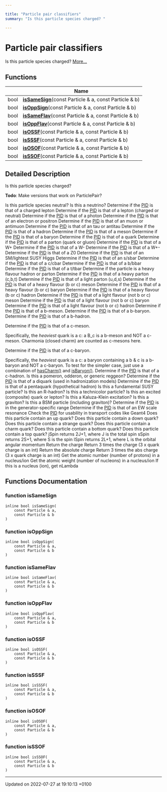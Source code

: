 ```yaml
---

title: "Particle pair classifiers"
summary: "Is this particle species charged? "

---
```


# Particle pair classifiers

Is this particle species charged?  [More...](#detailed-description)

## Functions

|                | Name           |
| -------------- | -------------- |
| bool | **[isSameSign](http://example.org/modules/group__particleutils__pairclass/#function-issamesign)**(const Particle & a, const Particle & b) |
| bool | **[isOppSign](http://example.org/modules/group__particleutils__pairclass/#function-isoppsign)**(const Particle & a, const Particle & b) |
| bool | **[isSameFlav](http://example.org/modules/group__particleutils__pairclass/#function-issameflav)**(const Particle & a, const Particle & b) |
| bool | **[isOppFlav](http://example.org/modules/group__particleutils__pairclass/#function-isoppflav)**(const Particle & a, const Particle & b) |
| bool | **[isOSSF](http://example.org/modules/group__particleutils__pairclass/#function-isossf)**(const Particle & a, const Particle & b) |
| bool | **[isSSSF](http://example.org/modules/group__particleutils__pairclass/#function-issssf)**(const Particle & a, const Particle & b) |
| bool | **[isOSOF](http://example.org/modules/group__particleutils__pairclass/#function-isosof)**(const Particle & a, const Particle & b) |
| bool | **[isSSOF](http://example.org/modules/group__particleutils__pairclass/#function-isssof)**(const Particle & a, const Particle & b) |

## Detailed Description

Is this particle species charged? 

**Todo**: Make versions that work on ParticlePair?

Is this particle species neutral? Is this a neutrino? Determine if the <a href="http://example.org/namespaces/namespacerivet_1_1pid/">PID</a> is that of a charged lepton Determine if the <a href="http://example.org/namespaces/namespacerivet_1_1pid/">PID</a> is that of a lepton (charged or neutral) Determine if the <a href="http://example.org/namespaces/namespacerivet_1_1pid/">PID</a> is that of a photon Determine if the <a href="http://example.org/namespaces/namespacerivet_1_1pid/">PID</a> is that of an electron or positron Determine if the <a href="http://example.org/namespaces/namespacerivet_1_1pid/">PID</a> is that of an muon or antimuon Determine if the <a href="http://example.org/namespaces/namespacerivet_1_1pid/">PID</a> is that of an tau or antitau Determine if the <a href="http://example.org/namespaces/namespacerivet_1_1pid/">PID</a> is that of a hadron Determine if the <a href="http://example.org/namespaces/namespacerivet_1_1pid/">PID</a> is that of a meson Determine if the <a href="http://example.org/namespaces/namespacerivet_1_1pid/">PID</a> is that of a baryon Determine if the <a href="http://example.org/namespaces/namespacerivet_1_1pid/">PID</a> is that of a quark Determine if the <a href="http://example.org/namespaces/namespacerivet_1_1pid/">PID</a> is that of a parton (quark or gluon) Determine if the <a href="http://example.org/namespaces/namespacerivet_1_1pid/">PID</a> is that of a W+ Determine if the <a href="http://example.org/namespaces/namespacerivet_1_1pid/">PID</a> is that of a W- Determine if the <a href="http://example.org/namespaces/namespacerivet_1_1pid/">PID</a> is that of a W+- Determine if the <a href="http://example.org/namespaces/namespacerivet_1_1pid/">PID</a> is that of a Z0 Determine if the <a href="http://example.org/namespaces/namespacerivet_1_1pid/">PID</a> is that of an SM/lightest SUSY Higgs Determine if the <a href="http://example.org/namespaces/namespacerivet_1_1pid/">PID</a> is that of an s/sbar Determine if the <a href="http://example.org/namespaces/namespacerivet_1_1pid/">PID</a> is that of a c/cbar Determine if the <a href="http://example.org/namespaces/namespacerivet_1_1pid/">PID</a> is that of a b/bbar Determine if the <a href="http://example.org/namespaces/namespacerivet_1_1pid/">PID</a> is that of a t/tbar Determine if the particle is a heavy flavour hadron or parton Determine if the <a href="http://example.org/namespaces/namespacerivet_1_1pid/">PID</a> is that of a heavy parton (c,b,t) Determine if the <a href="http://example.org/namespaces/namespacerivet_1_1pid/">PID</a> is that of a light parton (u,d,s) Determine if the <a href="http://example.org/namespaces/namespacerivet_1_1pid/">PID</a> is that of a heavy flavour (b or c) meson Determine if the <a href="http://example.org/namespaces/namespacerivet_1_1pid/">PID</a> is that of a heavy flavour (b or c) baryon Determine if the <a href="http://example.org/namespaces/namespacerivet_1_1pid/">PID</a> is that of a heavy flavour (b or c) hadron Determine if the <a href="http://example.org/namespaces/namespacerivet_1_1pid/">PID</a> is that of a light flavour (not b or c) meson Determine if the <a href="http://example.org/namespaces/namespacerivet_1_1pid/">PID</a> is that of a light flavour (not b or c) baryon Determine if the <a href="http://example.org/namespaces/namespacerivet_1_1pid/">PID</a> is that of a light flavour (not b or c) hadron Determine if the <a href="http://example.org/namespaces/namespacerivet_1_1pid/">PID</a> is that of a b-meson. Determine if the <a href="http://example.org/namespaces/namespacerivet_1_1pid/">PID</a> is that of a b-baryon. Determine if the <a href="http://example.org/namespaces/namespacerivet_1_1pid/">PID</a> is that of a b-hadron.

Determine if the <a href="http://example.org/namespaces/namespacerivet_1_1pid/">PID</a> is that of a c-meson.

Specifically, the _heaviest_ quark is a c: a B_c is a b-meson and NOT a c-meson. Charmonia (closed charm) are counted as c-mesons here.

Determine if the <a href="http://example.org/namespaces/namespacerivet_1_1pid/">PID</a> is that of a c-baryon.

Specifically, the _heaviest_ quark is a c: a baryon containing a b & c is a b-baryon and NOT a c-baryon. To test for the simpler case, just use a combination of <a href="http://example.org/modules/group__mcutils__partoncontent/#function-hascharm">hasCharm()</a> and <a href="http://example.org/modules/group__mcutils__qcomp/#function-isbaryon">isBaryon()</a>. Determine if the <a href="http://example.org/namespaces/namespacerivet_1_1pid/">PID</a> is that of a c-hadron. Is this a pomeron, odderon, or generic reggeon? Determine if the <a href="http://example.org/namespaces/namespacerivet_1_1pid/">PID</a> is that of a diquark (used in hadronization models) Determine if the <a href="http://example.org/namespaces/namespacerivet_1_1pid/">PID</a> is that of a pentaquark (hypothetical hadron) Is this a fundamental SUSY particle? Is this an R-hadron? Is this a technicolor particle? Is this an excited (composite) quark or lepton? Is this a Kaluza-Klein excitation? Is this a graviton? Is this a BSM particle (including graviton)? Determine if the <a href="http://example.org/namespaces/namespacerivet_1_1pid/">PID</a> is in the generator-specific range Determine if the <a href="http://example.org/namespaces/namespacerivet_1_1pid/">PID</a> is that of an EW scale resonance Check the <a href="http://example.org/namespaces/namespacerivet_1_1pid/">PID</a> for usability in transport codes like Geant4 Does this particle contain an up quark? Does this particle contain a down quark? Does this particle contain a strange quark? Does this particle contain a charm quark? Does this particle contain a bottom quark? Does this particle contain a top quark? jSpin returns 2J+1, where J is the total spin sSpin returns 2S+1, where S is the spin lSpin returns 2L+1, where L is the orbital angular momentum Return the charge Return 3 times the charge (3 x quark charge is an int) Return the absolute charge Return 3 times the abs charge (3 x quark charge is an int) Get the atomic number (number of protons) in a nucleus/ion Get the atomic weight (number of nucleons) in a nucleus/ion If this is a nucleus (ion), get nLambda


## Functions Documentation

### function isSameSign

```
inline bool isSameSign(
    const Particle & a,
    const Particle & b
)
```


### function isOppSign

```
inline bool isOppSign(
    const Particle & a,
    const Particle & b
)
```


### function isSameFlav

```
inline bool isSameFlav(
    const Particle & a,
    const Particle & b
)
```


### function isOppFlav

```
inline bool isOppFlav(
    const Particle & a,
    const Particle & b
)
```


### function isOSSF

```
inline bool isOSSF(
    const Particle & a,
    const Particle & b
)
```


### function isSSSF

```
inline bool isSSSF(
    const Particle & a,
    const Particle & b
)
```


### function isOSOF

```
inline bool isOSOF(
    const Particle & a,
    const Particle & b
)
```


### function isSSOF

```
inline bool isSSOF(
    const Particle & a,
    const Particle & b
)
```






-------------------------------

Updated on 2022-07-27 at 19:10:13 +0100